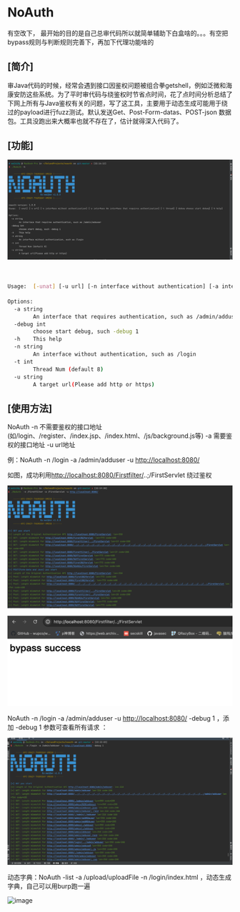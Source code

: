 # NoAuth
有空改下，
最开始的目的是自己总审代码所以就简单辅助下白盒啥的。。。有空把bypass规则与判断规则完善下，再加下代理功能啥的



## \[简介]

审Java代码的时候，经常会遇到接口因鉴权问题被组合拳getshell，例如泛微和海康安防这些系统。为了平时审代码与绕鉴权时节省点时间，花了点时间分析总结了下网上所有与Java鉴权有关的问题，写了这工具，主要用于动态生成可能用于绕过的payload进行fuzz测试。默认发送Get、Post-Form-datas、POST-json 数据包。工具没跑出来大概率也就不存在了，估计就得深入代码了。

## \[功能]

![](image/image_KtBTT0LNqX.png)

```bash


Usage:  [-unat] [-u url] [-n interface without authentication] [-a interface An interface that requires authentication] [-t thread] [-debug choose start debug] [-h help]

Options:
  -a string
        An interface that requires authentication, such as /admin/adduser
  -debug int
        choose start debug, such -debug 1
  -h    This help
  -n string
        An interface without authentication, such as /login
  -t int
        Thread Num (default 8)
  -u string
        A target url(Please add http or https)


```

## \[使用方法]

NoAuth -n 不需要鉴权的接口地址(如/login、/register、/index.jsp、/index.html、/js/background.js等) -a 需要鉴权的接口地址 -u url地址

例：NoAuth -n /login -a /admin/adduser -u [http://localhost:8080/](http://localhost:8080/ "http://localhost:8080/")&#x20;

如图，成功利用[http://localhost:8080/Firstfilter/](http://localhost:8080/Firstfilter/ "http://localhost:8080/Firstfilter/")..;/FirstServlet  绕过鉴权

![](image/image_rvuUWUCy2w.png)

![](image/image_jbIueinWPF.png)

NoAuth  -n /login -a /admin/adduser -u [http://localhost:8080/](http://localhost:8080/ "http://localhost:8080/") -debug 1 ，添加 -debug 1 参数可查看所有请求 ：

![](image/image_rOjvXpoojL.png)


动态字典：NoAuth -list  -a /upload/uploadFile -n /login/index.html ，动态生成字典，自己可以用burp跑一遍

<img width="1174" alt="image" src="https://github.com/user-attachments/assets/a6f63247-4ba9-4f9a-82bf-1ebcd3164db9" />


